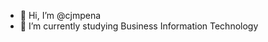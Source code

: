 - 👋 Hi, I’m @cjmpena
- 🌱 I’m currently studying Business Information Technology 

<!---
cjmpena/cjmpena is a ✨ special ✨ repository because its `README.md` (this file) appears on your GitHub profile.
You can click the Preview link to take a look at your changes.
--->
